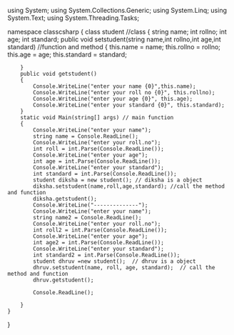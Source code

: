 using System;
using System.Collections.Generic;
using System.Linq;
using System.Text;
using System.Threading.Tasks;

namespace classcsharp
{
    class student //class
    {
        string name;
        int rollno;
        int age;
        int standard;
        public void setstudent(string name,int rollno,int age,int standard) //function and method
        {
            this.name = name;
            this.rollno = rollno;
            this.age = age;
            this.standard = standard;

        }
        public void getstudent()
        {
            Console.WriteLine("enter your name {0}",this.name);
            Console.WriteLine("enter your roll no {0}", this.rollno);
            Console.WriteLine("enter your age {0}", this.age);
            Console.WriteLine("enter your standard {0}", this.standard);
        }
        static void Main(string[] args) // main function
        {
            Console.WriteLine("enter your name");
            string name = Console.ReadLine();
            Console.WriteLine("enter your roll.no");
            int roll = int.Parse(Console.ReadLine());
            Console.WriteLine("enter your age");
            int age = int.Parse(Console.ReadLine());
            Console.WriteLine("enter your standard");
            int standard = int.Parse(Console.ReadLine());
            student diksha = new student(); // diksha is a object
            diksha.setstudent(name,roll,age,standard); //call the method and function
            diksha.getstudent();
            Console.WriteLine("--------------");
            Console.WriteLine("enter your name");
            string name2 = Console.ReadLine();
            Console.WriteLine("enter your roll.no");
            int roll2 = int.Parse(Console.ReadLine());
            Console.WriteLine("enter your age");
            int age2 = int.Parse(Console.ReadLine());
            Console.WriteLine("enter your standard");
            int standard2 = int.Parse(Console.ReadLine());
            student dhruv =new student();  // dhruv is a object
            dhruv.setstudent(name, roll, age, standard);  // call the method and function
            dhruv.getstudent();

            Console.ReadLine();

        }
    }
}
